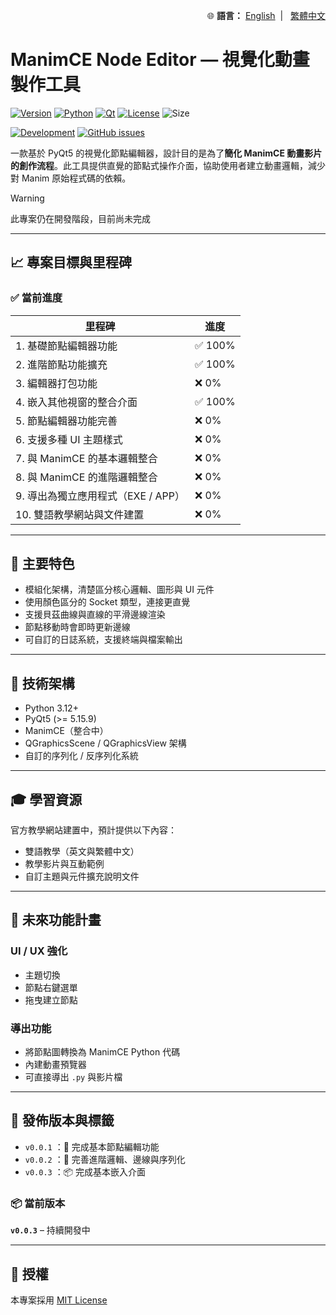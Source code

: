 <!-- Language Switch -->
<p align="right">
  🌐 <strong>語言：</strong>
  <a href="./README.md">English</a> &nbsp;| &nbsp; 
  <a href="./README.zh-TW.md">繁體中文</a>
</p>

# ManimCE Node Editor — 視覺化動畫製作工具

[![Version](https://img.shields.io/badge/version-v0.2.0.dev9-orange)](#)
[![Python](https://img.shields.io/badge/python-3.12+-blue.svg)](#)
[![Qt](https://img.shields.io/badge/Qt-PyQt5-blue)](#)
[![License](https://img.shields.io/github/license/JIA-WEI-LI/ManimCE-NodeEditor?color=blue)](./LICENSE)
![Size](https://img.shields.io/github/repo-size/JIA-WEI-LI/ManimCE-NodeEditor?color)

[![Development](https://img.shields.io/badge/status-in%20development-yellow)](#)
[![GitHub issues](https://img.shields.io/github/issues/JIA-WEI-LI/ManimCE-NodeEditor)](https://github.com/JIA-WEI-LI/ManimCE-NodeEditor/issues)

一款基於 PyQt5 的視覺化節點編輯器，設計目的是為了**簡化 ManimCE 動畫影片的創作流程**。此工具提供直覺的節點式操作介面，協助使用者建立動畫邏輯，減少對 Manim 原始程式碼的依賴。

> [!WARNING]
> 此專案仍在開發階段，目前尚未完成

---

## 📈 專案目標與里程碑

### ✅ 當前進度

| 里程碑                                              | 進度     |
|-----------------------------------------------------|----------|
| 1. 基礎節點編輯器功能                               | ✅ 100%     |
| 2. 進階節點功能擴充                                 | ✅ 100%   |
| 3. 編輯器打包功能                                   | ❌ 0%        |
| 4. 嵌入其他視窗的整合介面                           | ✅ 100%      |
| 5. 節點編輯器功能完善                               | ❌ 0%       |
| 6. 支援多種 UI 主題樣式                             | ❌ 0%       |
| 7. 與 ManimCE 的基本邏輯整合                        | ❌ 0%       |
| 8. 與 ManimCE 的進階邏輯整合                        | ❌ 0%       |
| 9. 導出為獨立應用程式（EXE / APP）                  | ❌ 0%       |
| 10. 雙語教學網站與文件建置                          | ❌ 0%       |

---

## 🚀 主要特色

- 模組化架構，清楚區分核心邏輯、圖形與 UI 元件  
- 使用顏色區分的 Socket 類型，連接更直覺  
- 支援貝茲曲線與直線的平滑邊線渲染  
- 節點移動時會即時更新邊線  
- 可自訂的日誌系統，支援終端與檔案輸出  

---

## 💼 技術架構

- Python 3.12+
- PyQt5 (>= 5.15.9)
- ManimCE（整合中）
- QGraphicsScene / QGraphicsView 架構
- 自訂的序列化 / 反序列化系統

<!-- ## 📺 快速開始
```bash
git clone https://github.com/Magicsoldier19/manimce-node-editor.git
cd manimce-node-editor
python -m venv .venv
source .venv/bin/activate  # Windows: .venv\Scripts\activate
pip install -r requirements.txt
python NodeEditor/node_editor_main.py
``` -->

---

## 🎓 學習資源

官方教學網站建置中，預計提供以下內容：

- 雙語教學（英文與繁體中文）
- 教學影片與互動範例
- 自訂主題與元件擴充說明文件

---

## 🔼 未來功能計畫

### UI / UX 強化
- 主題切換
- 節點右鍵選單
- 拖曳建立節點
### 導出功能
- 將節點圖轉換為 ManimCE Python 代碼
- 內建動畫預覽器
- 可直接導出 `.py` 與影片檔

---

## 🔻 發佈版本與標籤

- `v0.0.1` ：🎯 完成基本節點編輯功能  
- `v0.0.2` ：🔁 完善進階邏輯、邊線與序列化
- `v0.0.3` ：📦 完成基本嵌入介面

### 📦 當前版本
**`v0.0.3`** – 持續開發中  

---

## 📄 授權

本專案採用 [MIT License](./LICENSE)
